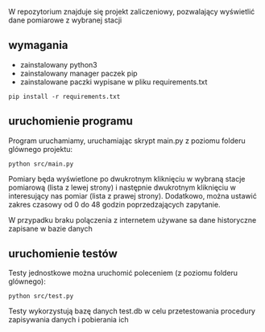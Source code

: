 W repozytorium znajduje się projekt zaliczeniowy, pozwalający wyświetlić dane pomiarowe z wybranej stacji

## wymagania

- zainstalowany python3
- zainstalowany manager paczek pip
- zainstalowane paczki wypisane w pliku requirements.txt 

```
pip install -r requirements.txt
```

## uruchomienie programu

Program uruchamiamy, uruchamiając skrypt main.py z poziomu folderu glównego projektu:
```
python src/main.py 
```
Pomiary będa wyświetlone po dwukrotnym kliknięciu w wybraną stacje pomiarową (lista z lewej strony) i następnie dwukrotnym kliknięciu w interesujący nas pomiar (lista z prawej strony). Dodatkowo, można ustawić zakres czasowy od 0 do 48 godzin poprzedzających zapytanie.

W przypadku braku polączenia z internetem używane sa dane historyczne zapisane w bazie danych

## uruchomienie testów

Testy jednostkowe można uruchomić poleceniem (z poziomu folderu glównego):
```
python src/test.py 
```
Testy wykorzystują bazę danych test.db w celu przetestowania procedury zapisywania danych i pobierania ich